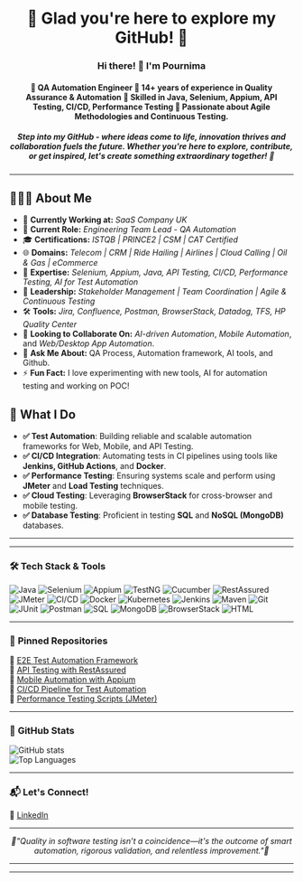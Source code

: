 <h1 align="center">🌟 Glad you're here to explore my GitHub! 🌟</h1>
<p align="center">
  <h3  align="center"> Hi there! 👋 I'm Pournima  </h3>
 
 <h4 align="center"> 🚀 QA Automation Engineer 🔹 14+ years of experience in <strong> Quality Assurance & Automation </strong> 🔹 Skilled in <strong> Java, Selenium, Appium, API Testing, CI/CD, Performance Testing </strong> 🔹 Passionate about <strong> Agile Methodologies </strong> and <strong> Continuous Testing. </strong>  
 </h4>
</p>
 

<p> <h5 align="center"> <i> <em> Step into my GitHub - where ideas come to life, innovation thrives and collaboration fuels the future. 
 Whether you're here to explore, contribute, or get inspired, let's create something extraordinary together! 🚀 </i></em></h5></p>


---

<h2>👩🏻‍💻 About Me 
</h2>
</p>
<p align="center">
<ul>  
  
<li>🏢 <strong>Currently Working at:</strong> <em>SaaS Company UK </em></li>
<li>🔭 <strong>Current Role:</strong> <em>Engineering Team Lead - QA Automation</em></li>
<li>🎓 <strong>Certifications:</strong> <em>ISTQB | PRINCE2 | CSM | CAT Certified</em></li>
<li>🌐 <strong>Domains:</strong> <em>Telecom | CRM | Ride Hailing | Airlines | Cloud Calling | Oil & Gas | eCommerce</em></li>
<li>🤖 <strong>Expertise:</strong> <em>Selenium, Appium, Java, API Testing, CI/CD, Performance Testing, AI for Test Automation</em></li>
<li>💼 <strong>Leadership:</strong> <em>Stakeholder Management | Team Coordination | Agile & Continuous Testing</em></li>
<li>🛠️ <strong>Tools:</strong> <em>Jira, Confluence, Postman, BrowserStack, Datadog, TFS, HP Quality Center</em></li>

   </li>
    <li>👯 <strong>Looking to Collaborate On:</strong> <em>AI-driven Automation</em>, <em>Mobile Automation</em>, and <em>Web/Desktop App Automation</em>.</li>
    <li>💬 <strong>Ask Me About:</strong> QA Process, Automation framework, AI tools, and Github.</li>
    <li>⚡ <strong>Fun Fact:</strong> I love experimenting with new tools, AI for automation testing and working on POC!</li>
    
  </p>
</ul>



## 🚀 **What I Do**  
- **✅ Test Automation**: Building reliable and scalable automation frameworks for Web, Mobile, and API Testing.
- **✅ CI/CD Integration**: Automating tests in CI pipelines using tools like **Jenkins, GitHub Actions**, and **Docker**.
- **✅ Performance Testing**: Ensuring systems scale and perform using **JMeter** and **Load Testing** techniques.
- **✅ Cloud Testing**: Leveraging **BrowserStack** for cross-browser and mobile testing.
- **✅ Database Testing**: Proficient in testing **SQL** and **NoSQL (MongoDB)** databases.

---
---

### 🛠️ **Tech Stack & Tools**
![Java](https://img.shields.io/badge/Java-ED8B00?style=flat&logo=java&logoColor=white)
![Selenium](https://img.shields.io/badge/Selenium-43B02A?style=flat&logo=selenium&logoColor=white)
![Appium](https://img.shields.io/badge/Appium-9C27B0?style=flat&logo=appium&logoColor=white)
![TestNG](https://img.shields.io/badge/TestNG-FF6F00?style=flat)
![Cucumber](https://img.shields.io/badge/Cucumber-23D300?style=flat&logo=cucumber&logoColor=white)
![RestAssured](https://img.shields.io/badge/RestAssured-4CAF50?style=flat)
![JMeter](https://img.shields.io/badge/JMeter-E2231A?style=flat&logo=apachejmeter&logoColor=white)
![CI/CD](https://img.shields.io/badge/CI/CD-004880?style=flat&logo=githubactions&logoColor=white)
![Docker](https://img.shields.io/badge/Docker-2496ED?style=flat&logo=docker&logoColor=white)
![Kubernetes](https://img.shields.io/badge/Kubernetes-326CE5?style=flat&logo=kubernetes&logoColor=white)
![Jenkins](https://img.shields.io/badge/Jenkins-D24939?style=flat&logo=jenkins&logoColor=white)
![Maven](https://img.shields.io/badge/Maven-C71A36?style=flat&logo=apachemaven&logoColor=white)
![Git](https://img.shields.io/badge/Git-F05032?style=flat&logo=git&logoColor=white)
![JUnit](https://img.shields.io/badge/JUnit-25A162?style=flat&logo=junit&logoColor=white)
![Postman](https://img.shields.io/badge/Postman-FF6C37?style=flat&logo=postman&logoColor=white)
![SQL](https://img.shields.io/badge/SQL-4479A1?style=flat&logo=mysql&logoColor=white)
![MongoDB](https://img.shields.io/badge/MongoDB-47A248?style=flat&logo=mongodb&logoColor=white)
![BrowserStack](https://img.shields.io/badge/BrowserStack-FF7A00?style=flat&logo=browserstack&logoColor=white)
![HTML](https://img.shields.io/badge/HTML5-E34F26?style=flat&logo=html5&logoColor=white)


---

### 📌 **Pinned Repositories**
🌟 [E2E Test Automation Framework](https://github.com/yourusername/e2e-automation)  
🌟 [API Testing with RestAssured](https://github.com/yourusername/api-testing)  
🌟 [Mobile Automation with Appium](https://github.com/yourusername/appium-framework)  
🌟 [CI/CD Pipeline for Test Automation](https://github.com/yourusername/ci-cd-testing)  
🌟 [Performance Testing Scripts (JMeter)](https://github.com/yourusername/jmeter-scripts)  

---

### 🚀 **GitHub Stats**
![GitHub stats](https://github-readme-stats.vercel.app/api?username=yourusername&show_icons=true&theme=dark)  
![Top Languages](https://github-readme-stats.vercel.app/api/top-langs/?username=yourusername&layout=compact&theme=dark)  

---

### 📬 **Let's Connect!**
🔗 [LinkedIn](https://www.linkedin.com/in/yourprofile/)  

---

<p align="center"> <i> <em> 💫"Quality in software testing isn’t a coincidence—it's the outcome of smart automation, rigorous validation, and relentless improvement."💫 </i></em></p>

---
---
